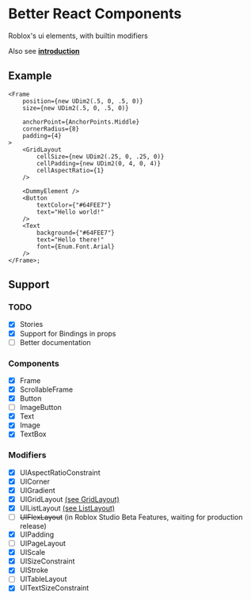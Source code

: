 # Better React Components

Roblox's ui elements, with builtin modifiers

Also see **[introduction](docs/1_Introduction.md)**

## Example

```tsx
<Frame
	position={new UDim2(.5, 0, .5, 0)}
	size={new UDim2(.5, 0, .5, 0)}

	anchorPoint={AnchorPoints.Middle}
	cornerRadius={8}
	padding={4}
>
	<GridLayout
		cellSize={new UDim2(.25, 0, .25, 0)}
		cellPadding={new UDim2(0, 4, 0, 4)}
		cellAspectRatio={1}
	/>

	<DummyElement />
	<Button
		textColor={"#64FEE7"}
		text="Hello world!"
	/>
	<Text
		background={"#64FEE7"}
		text="Hello there!"
		font={Enum.Font.Arial}
	/>
</Frame>;
```

## Support

### TODO

- [X] Stories
- [X] Support for Bindings in props
- [ ] Better documentation

### Components

- [X] Frame
- [X] ScrollableFrame
- [X] Button
- [ ] ImageButton
- [X] Text
- [X] Image
- [X] TextBox

### Modifiers

- [X] UIAspectRatioConstraint
- [X] UICorner
- [X] UIGradient
- [X] UIGridLayout [(see GridLayout)](src/components/GridLayout.tsx)
- [X] UIListLayout [(see ListLayout)](src/components/ListLayout.tsx)
- [ ] ~~UIFlexLayout~~ (in Roblox Studio Beta Features, waiting for production release)
- [X] UIPadding
- [ ] UIPageLayout
- [X] UIScale
- [X] UISizeConstraint
- [X] UIStroke
- [ ] UITableLayout
- [X] UITextSizeConstraint

